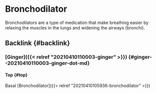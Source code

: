 # Bronchodilator


Bronchodilators are a type of medication that make breathing easier by relaxing the muscles in the lungs and widening the airways (bronchi).


## Backlink {#backlink}


### [Ginger]({{< relref "20210410110003-ginger" >}}) {#ginger--20210410110003-ginger-dot-md}


#### Top {#top}

Basal [Bronchodilator]({{< relref "20210410105936-bronchodilator" >}})
